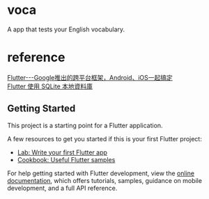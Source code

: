 # voca

A app that tests your English vocabulary.

# reference
[Flutter---Google推出的跨平台框架，Android、iOS一起搞定](https://ithelp.ithome.com.tw/users/20119550/ironman/2221)  
[Flutter 使用 SQLite 本地資料庫](https://medium.com/%E5%86%8D%E4%B8%8D%E5%AF%AB%E5%B0%B1%E8%A6%81%E5%BF%98%E4%BA%86/flutter-%E4%BD%BF%E7%94%A8-sqlite-%E6%9C%AC%E5%9C%B0%E8%B3%87%E6%96%99%E5%BA%AB-b6c8a2f1f3e8)
## Getting Started

This project is a starting point for a Flutter application.

A few resources to get you started if this is your first Flutter project:

- [Lab: Write your first Flutter app](https://docs.flutter.dev/get-started/codelab)
- [Cookbook: Useful Flutter samples](https://docs.flutter.dev/cookbook)

For help getting started with Flutter development, view the
[online documentation](https://docs.flutter.dev/), which offers tutorials,
samples, guidance on mobile development, and a full API reference.
